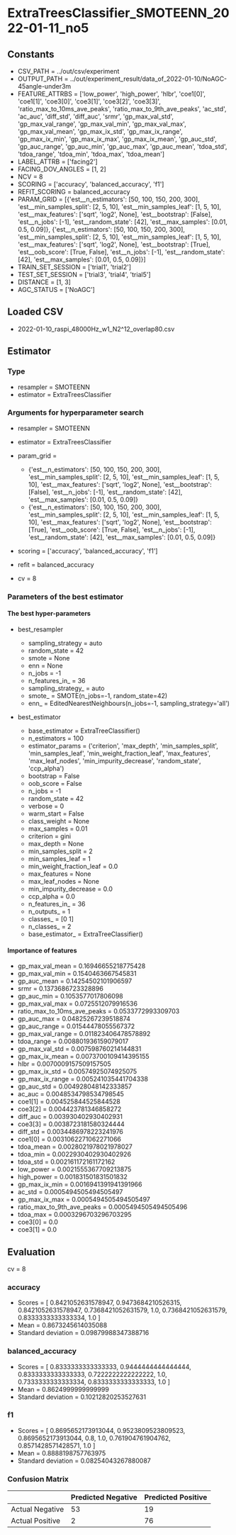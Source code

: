 # ExtraTreesClassifier_SMOTEENN_2022-01-11_no5
## Constants
- CSV_PATH = ../out/csv/experiment
- OUTPUT_PATH = ../out/experiment_result/data_of_2022-01-10/NoAGC-45angle-under3m
- FEATURE_ATTRBS = ['low_power', 'high_power', 'hlbr', 'coe1[0]', 'coe1[1]', 'coe3[0]', 'coe3[1]', 'coe3[2]', 'coe3[3]', 'ratio_max_to_10ms_ave_peaks', 'ratio_max_to_9th_ave_peaks', 'ac_std', 'ac_auc', 'diff_std', 'diff_auc', 'srmr', 'gp_max_val_std', 'gp_max_val_range', 'gp_max_val_min', 'gp_max_val_max', 'gp_max_val_mean', 'gp_max_ix_std', 'gp_max_ix_range', 'gp_max_ix_min', 'gp_max_ix_max', 'gp_max_ix_mean', 'gp_auc_std', 'gp_auc_range', 'gp_auc_min', 'gp_auc_max', 'gp_auc_mean', 'tdoa_std', 'tdoa_range', 'tdoa_min', 'tdoa_max', 'tdoa_mean']
- LABEL_ATTRB = ['facing2']
- FACING_DOV_ANGLES = [1, 2]
- NCV = 8
- SCORING = ['accuracy', 'balanced_accuracy', 'f1']
- REFIT_SCORING = balanced_accuracy
- PARAM_GRID = [{'est__n_estimators': [50, 100, 150, 200, 300], 'est__min_samples_split': [2, 5, 10], 'est__min_samples_leaf': [1, 5, 10], 'est__max_features': ['sqrt', 'log2', None], 'est__bootstrap': [False], 'est__n_jobs': [-1], 'est__random_state': [42], 'est__max_samples': [0.01, 0.5, 0.09]}, {'est__n_estimators': [50, 100, 150, 200, 300], 'est__min_samples_split': [2, 5, 10], 'est__min_samples_leaf': [1, 5, 10], 'est__max_features': ['sqrt', 'log2', None], 'est__bootstrap': [True], 'est__oob_score': [True, False], 'est__n_jobs': [-1], 'est__random_state': [42], 'est__max_samples': [0.01, 0.5, 0.09]}]
- TRAIN_SET_SESSION = ['trial1', 'trial2']
- TEST_SET_SESSION = ['trial3', 'trial4', 'trial5']
- DISTANCE = [1, 3]
- AGC_STATUS = ['NoAGC']

## Loaded CSV
- 2022-01-10_raspi_48000Hz_w1_N2^12_overlap80.csv

## Estimator
### Type
- resampler = SMOTEENN
- estimator = ExtraTreesClassifier

### Arguments for hyperparameter search
- resampler = SMOTEENN
- estimator = ExtraTreesClassifier
- param_grid = 
	- {'est__n_estimators': [50, 100, 150, 200, 300], 'est__min_samples_split': [2, 5, 10], 'est__min_samples_leaf': [1, 5, 10], 'est__max_features': ['sqrt', 'log2', None], 'est__bootstrap': [False], 'est__n_jobs': [-1], 'est__random_state': [42], 'est__max_samples': [0.01, 0.5, 0.09]}
	- {'est__n_estimators': [50, 100, 150, 200, 300], 'est__min_samples_split': [2, 5, 10], 'est__min_samples_leaf': [1, 5, 10], 'est__max_features': ['sqrt', 'log2', None], 'est__bootstrap': [True], 'est__oob_score': [True, False], 'est__n_jobs': [-1], 'est__random_state': [42], 'est__max_samples': [0.01, 0.5, 0.09]}

- scoring = ['accuracy', 'balanced_accuracy', 'f1']
- refit = balanced_accuracy
- cv = 8

### Parameters of the best estimator
#### The best hyper-parameters
- best_resampler
	- sampling_strategy = auto
	- random_state = 42
	- smote = None
	- enn = None
	- n_jobs = -1
	- n_features_in_ = 36
	- sampling_strategy_ = auto
	- smote_ = SMOTE(n_jobs=-1, random_state=42)
	- enn_ = EditedNearestNeighbours(n_jobs=-1, sampling_strategy='all')

- best_estimator
	- base_estimator = ExtraTreeClassifier()
	- n_estimators = 100
	- estimator_params = ('criterion', 'max_depth', 'min_samples_split', 'min_samples_leaf', 'min_weight_fraction_leaf', 'max_features', 'max_leaf_nodes', 'min_impurity_decrease', 'random_state', 'ccp_alpha')
	- bootstrap = False
	- oob_score = False
	- n_jobs = -1
	- random_state = 42
	- verbose = 0
	- warm_start = False
	- class_weight = None
	- max_samples = 0.01
	- criterion = gini
	- max_depth = None
	- min_samples_split = 2
	- min_samples_leaf = 1
	- min_weight_fraction_leaf = 0.0
	- max_features = None
	- max_leaf_nodes = None
	- min_impurity_decrease = 0.0
	- ccp_alpha = 0.0
	- n_features_in_ = 36
	- n_outputs_ = 1
	- classes_ = [0 1]
	- n_classes_ = 2
	- base_estimator_ = ExtraTreeClassifier()

#### Importance of features
- gp_max_val_mean = 0.16946655218775428
- gp_max_val_min = 0.1540463667545831
- gp_auc_mean = 0.14254502101906597
- srmr = 0.1373686723328896
- gp_auc_min = 0.1053577017806098
- gp_max_val_max = 0.0725512079916536
- ratio_max_to_10ms_ave_peaks = 0.0533772993309703
- gp_auc_max = 0.04825267239518874
- gp_auc_range = 0.01544478055567372
- gp_max_val_range = 0.011823406478578892
- tdoa_range = 0.008801936159079017
- gp_max_val_std = 0.007598760214144831
- gp_max_ix_mean = 0.0073700109414395155
- hlbr = 0.0070009157509157505
- gp_max_ix_std = 0.00574925074925075
- gp_max_ix_range = 0.005241035441704338
- gp_auc_std = 0.004928048142333857
- ac_auc = 0.0048534798534798545
- coe1[1] = 0.004525844525844528
- coe3[2] = 0.004423781346858272
- diff_auc = 0.003930402930402931
- coe3[3] = 0.0038723181580324444
- diff_std = 0.0034486978223241976
- coe1[0] = 0.0031062271062271066
- tdoa_mean = 0.0028021978021978027
- tdoa_min = 0.0022930402930402926
- tdoa_std = 0.002161172161172162
- low_power = 0.0021555367709213875
- high_power = 0.001831501831501832
- gp_max_ix_min = 0.0016941391941391966
- ac_std = 0.0005494505494505497
- gp_max_ix_max = 0.0005494505494505497
- ratio_max_to_9th_ave_peaks = 0.0005494505494505496
- tdoa_max = 0.0003296703296703295
- coe3[0] = 0.0
- coe3[1] = 0.0

## Evaluation
cv = 8
### accuracy
- Scores = [ 0.8421052631578947, 0.9473684210526315, 0.8421052631578947, 0.7368421052631579, 1.0, 0.7368421052631579, 0.8333333333333334, 1.0 ]
- Mean = 0.8673245614035088
- Standard deviation = 0.09879988347388716

### balanced_accuracy
- Scores = [ 0.8333333333333333, 0.9444444444444444, 0.8333333333333333, 0.7222222222222222, 1.0, 0.7333333333333334, 0.8333333333333333, 1.0 ]
- Mean = 0.8624999999999999
- Standard deviation = 0.10212820253527631

### f1
- Scores = [ 0.8695652173913044, 0.9523809523809523, 0.8695652173913044, 0.8, 1.0, 0.761904761904762, 0.8571428571428571, 1.0 ]
- Mean = 0.8888198757763975
- Standard deviation = 0.08254043267880087

### Confusion Matrix
|  | Predicted Negative | Predicted Positive |
| --- | --- | --- |
| Actual Negative | 53 | 19 |
| Actual Positive | 2 | 76 |

      